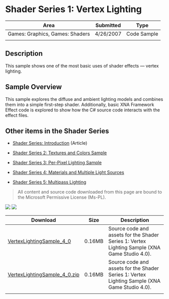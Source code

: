 # Shader Series 1: Vertex Lighting

|Area|Submitted|Type|
|-|-|-|
Games: Graphics, Games: Shaders|4/26/2007|Code Sample
||||

## Description

This sample shows one of the most basic uses of shader effects — vertex lighting.

## Sample Overview

This sample explores the diffuse and ambient lighting models and combines them into a simple first-step shader. Additionally, basic XNA Framework Effect code is explored to show how the C# source code interacts with the effect files.

## Other items in the Shader Series

* [Shader Series: Introduction](Shader-Series-Introduction) (Article)

* [Shader Series 2: Textures and Colors Sample](Shader-Series-2-Textures-and-Colors)

* [Shader Series 3: Per-Pixel Lighting Sample](Shader-Series-3-Per-Pixel-Lighting)

* [Shader Series 4: Materials and Multiple Light Sources](Shader-Series-4-Materials-and-Multiple-Light-Sources)

* [Shader Series 5: Multipass Lighting](Shader-Series-5-Multipass-Lighting)

> All content and source code downloaded from this page are bound to the Microsoft Permissive License (Ms-PL).

![](https://github.com/simondarksidej/XNAGameStudio/blob/archive/Images/XNA_Shader1_VertexLighting_01_small.jpg?raw=true)
![](https://github.com/simondarksidej/XNAGameStudio/blob/archive/Images/XNA_Shader1_VertexLighting_02_small.jpg?raw=true)

Download | Size | Description
---|---|---|
[VertexLightingSample_4_0](https://github.com/simondarksidej/XNAGameStudio/tree/archive/Samples/VertexLightingSample_4_0) | 0.16MB | Source code and assets for the Shader Series 1: Vertex Lighting Sample (XNA Game Studio 4.0).
[VertexLightingSample_4_0.zip](https://github.com/simondarksidej/XNAGameStudioZips/raw/zips/VertexLightingSample_4_0.zip) | 0.16MB | Source code and assets for the Shader Series 1: Vertex Lighting Sample (XNA Game Studio 4.0).
||||
